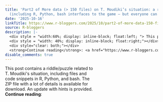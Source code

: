 ```yaml
---
title: 'Part2 of More data (> 150 files) on T. Moudiki’s situation: a riddle/puzzle
  (including R, Python, bash interfaces to the game — but everyone can play)'
date: '2025-10-16'
linkTitle: https://www.r-bloggers.com/2025/10/part2-of-more-data-150-files-on-t-moudikis-situation-a-riddle-puzzle-including-r-python-bash-interfaces-to-the-game-but-everyone-can-play/
source: R-bloggers
description: |-
  <div style = "width:60%; display: inline-block; float:left; "> This post contains a riddle/puzzle related to T. Moudiki's situation, including files and code snippets in R, Python, and bash. The ZIP file with a lot of details is available for download. An update with hints is provided.</div>
  <div style = "width: 40%; display: inline-block; float:right;"></div>
  <div style="clear: both;"></div>
  <strong>Continue reading</strong>: <a href="https://www.r-bloggers.com/2025/10/part2-of-more-data-150-files-on-t-moudikis-situation-a-riddle-puzzle-including-r-python-bash-interfaces-to-the-game-but-everyon ...
disable_comments: true
---
```

<div style = "width:60%; display: inline-block; float:left; "> This post contains a riddle/puzzle related to T. Moudiki's situation, including files and code snippets in R, Python, and bash. The ZIP file with a lot of details is available for download. An update with hints is provided.</div>
<div style = "width: 40%; display: inline-block; float:right;"></div>
<div style="clear: both;"></div>
<strong>Continue reading</strong>: <a href="https://www.r-bloggers.com/2025/10/part2-of-more-data-150-files-on-t-moudikis-situation-a-riddle-puzzle-including-r-python-bash-interfaces-to-the-game-but-everyon ...